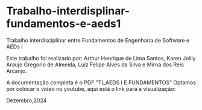 # Trabalho-interdisplinar-fundamentos-e-aeds1
Trabalho interdisciplinar entre Fundamentos de Engenharia de Software e AEDs I

Este trabalho foi realizado por: Arthur Henrique de Lima Santos, Karen Joilly Araujo Gregorio de Almeida, Luiz Felipe Alves da Silva e Mirna dos Reis Arcanjo.


A documentação completa é o PDF "TI_AEDS I E FUNDAMENTOS"
Optamos por colocar o vídeo no youtube, aqui está o link para a visualização: 

Dezembro,2024

